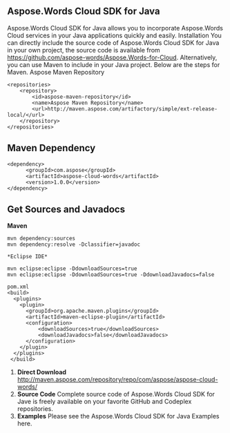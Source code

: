 ## Aspose.Words Cloud SDK for Java
Aspose.Words Cloud SDK for Java allows you to incorporate Aspose.Words Cloud services in your Java applications quickly and easily.
Installation
You can directly include the source code of Aspose.Words Cloud SDK for Java in your own project, the source code is available from https://github.com/aspose-words/Aspose.Words-for-Cloud.
Alternatively, you can use Maven to include in your Java project. Below are the steps for Maven.
Aspose Maven Repository
```
<repositories>
    <repository>
        <id>aspose-maven-repository</id>
        <name>Aspose Maven Repository</name>
        <url>http://maven.aspose.com/artifactory/simple/ext-release-local/</url>
    </repository>
</repositories>
```
## Maven Dependency
```
<dependency>
      <groupId>com.aspose</groupId>
      <artifactId>aspose-cloud-words</artifactId>
      <version>1.0.0</version>
</dependency>
``` 

## Get Sources and Javadocs

**Maven**
```
mvn dependency:sources
mvn dependency:resolve -Dclassifier=javadoc

*Eclipse IDE*

mvn eclipse:eclipse -DdownloadSources=true
mvn eclipse:eclipse -DdownloadSources=true -DdownloadJavadocs=false
```

```
pom.xml
<build>
  <plugins>
    <plugin>
      <groupId>org.apache.maven.plugins</groupId>
      <artifactId>maven-eclipse-plugin</artifactId>
      <configuration>
          <downloadSources>true</downloadSources>
          <downloadJavadocs>false</downloadJavadocs>
      </configuration>
    </plugin>
  </plugins>
 </build>
```

1. **Direct Download**
http://maven.aspose.com/repository/repo/com/aspose/aspose-cloud-words/
1. **Source Code**
Complete source code of Aspose.Words Cloud SDK for Jave is freely available on your favorite GitHub and Codeplex repositories.
1. **Examples**
Please see the Aspose.Words Cloud SDK for Java Examples here.

